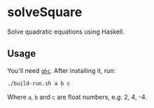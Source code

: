 # solveSquare
Solve quadratic equations using Haskell.  

## Usage  
You'll need [`ghc`](https://www.haskell.org/get-started/#set-up-a-haskell-development-environment). After installing it, run:  
```bash
./build-run.sh a b c
```  
Where `a`, `b` and `c` are float numbers, e.g. 2, 4, -4.
